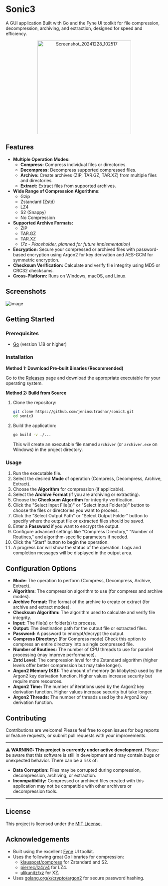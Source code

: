 # Sonic3
A GUI application Built with Go and the Fyne UI toolkit for file compression, decompression, archiving, and extraction, designed for speed and efficiency.

<p align="center">
  <img src="https://github.com/user-attachments/assets/3129879a-d070-4029-b6f1-dd34c1258c60" alt="Screenshot_20241228_102517" width=300>
</p>


## Features

*   **Multiple Operation Modes:**
    *   **Compress:** Compress individual files or directories.
    *   **Decompress:** Decompress supported compressed files.
    *   **Archive:** Create archives (ZIP, TAR.GZ, TAR.XZ) from multiple files and directories.
    *   **Extract:** Extract files from supported archives.
*   **Wide Range of Compression Algorithms:**
    *   Gzip
    *   Zstandard (Zstd)
    *   LZ4
    *   S2 (Snappy)
    *   No Compression
*   **Supported Archive Formats:**
    *   ZIP
    *   TAR.GZ
    *   TAR.XZ
    *   *(7z - Placeholder, planned for future implementation)*
*   **Encryption:** Secure your compressed or archived files with password-based encryption using Argon2 for key derivation and AES-GCM for symmetric encryption.
*   **Checksum Verification:** Calculate and verify file integrity using MD5 or CRC32 checksums.
*   **Cross-Platform:** Runs on Windows, macOS, and Linux.

## Screenshots
![image](https://github.com/user-attachments/assets/e5770da9-c024-4306-bcf6-d4bec0480208)



## Getting Started

### Prerequisites

*   [Go](https://go.dev/dl/) (version 1.18 or higher)

### Installation

**Method 1: Download Pre-built Binaries (Recommended)**

Go to the [Releases](https://github.com/jeninsutradhar/sonic3/releases) page and download the appropriate executable for your operating system.

**Method 2: Build from Source**

1. Clone the repository:
    ```bash
    git clone https://github.com/jeninsutradhar/sonic3.git
    cd sonic3
    ```
2. Build the application:
    ```bash
    go build -v ./...
    ```
    This will create an executable file named `archiver` (or `archiver.exe` on Windows) in the project directory.

### Usage

1. Run the executable file.
2. Select the desired **Mode** of operation (Compress, Decompress, Archive, Extract).
3. Choose the **Algorithm** for compression (if applicable).
4. Select the **Archive Format** (if you are archiving or extracting).
5. Choose the **Checksum Algorithm** for integrity verification.
6. Click the "Select Input File(s)" or "Select Input Folder(s)" button to choose the files or directories you want to process.
7. Click the "Select Output Path" or "Select Output Folder" button to specify where the output file or extracted files should be saved.
8. Enter a **Password** if you want to encrypt the output.
9. Configure advanced settings like "Compress Directory," "Number of Routines," and algorithm-specific parameters if needed.
10. Click the "Start" button to begin the operation.
11. A progress bar will show the status of the operation. Logs and completion messages will be displayed in the output area.

## Configuration Options

*   **Mode:** The operation to perform (Compress, Decompress, Archive, Extract).
*   **Algorithm:** The compression algorithm to use (for compress and archive modes).
*   **Archive Format:** The format of the archive to create or extract (for archive and extract modes).
*   **Checksum Algorithm:** The algorithm used to calculate and verify file integrity.
*   **Input:** The file(s) or folder(s) to process.
*   **Output:** The destination path for the output file or extracted files.
*   **Password:** A password to encrypt/decrypt the output.
*   **Compress Directory:** (For Compress mode) Check this option to compress an entire directory into a single compressed file.
*   **Number of Routines:** The number of CPU threads to use for parallel processing (may improve performance).
*   **Zstd Level:** The compression level for the Zstandard algorithm (higher levels offer better compression but may take longer).
*   **Argon2 Memory (KB):** The amount of memory (in kilobytes) used by the Argon2 key derivation function. Higher values increase security but require more resources.
*   **Argon2 Time:** The number of iterations used by the Argon2 key derivation function. Higher values increase security but take longer.
*   **Argon2 Threads:** The number of threads used by the Argon2 key derivation function.

## Contributing

Contributions are welcome! Please feel free to open issues for bug reports or feature requests, or submit pull requests with your improvements.
***
**⚠️ WARNING: This project is currently under active development.**
Please be aware that this software is still in development and may contain bugs or unexpected behavior. There can be a risk of:

*   **Data Corruption:** Files may be corrupted during compression, decompression, archiving, or extraction.
*   **Incompatibility:** Compressed or archived files created with this application may not be compatible with other archivers or decompression tools.
***

## License
This project is licensed under the [MIT License](LICENSE).

## Acknowledgements

*   Built using the excellent [Fyne](https://fyne.io/) UI toolkit.
*   Uses the following great Go libraries for compression:
    *   [klauspost/compress](https://github.com/klauspost/compress) for Zstandard and S2.
    *   [pierrec/lz4/v4](https://github.com/pierrec/lz4/v4) for LZ4.
    *   [ulikunitz/xz](https://github.com/ulikunitz/xz) for XZ.
*   Uses [golang.org/x/crypto/argon2](https://pkg.go.dev/golang.org/x/crypto/argon2) for secure password hashing.
 
